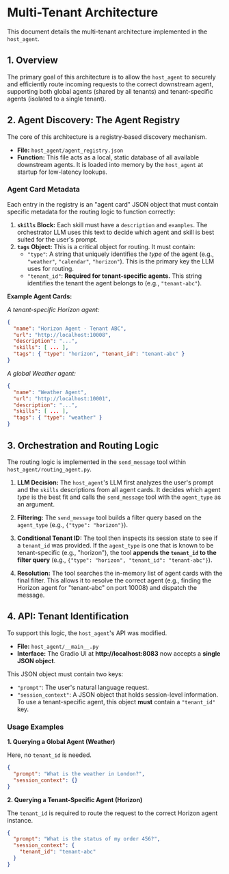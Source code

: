 # Multi-Tenant Architecture

This document details the multi-tenant architecture implemented in the `host_agent`.

## 1. Overview

The primary goal of this architecture is to allow the `host_agent` to securely and efficiently route incoming requests to the correct downstream agent, supporting both global agents (shared by all tenants) and tenant-specific agents (isolated to a single tenant).

## 2. Agent Discovery: The Agent Registry

The core of this architecture is a registry-based discovery mechanism.

- **File:** `host_agent/agent_registry.json`
- **Function:** This file acts as a local, static database of all available downstream agents. It is loaded into memory by the `host_agent` at startup for low-latency lookups.

### Agent Card Metadata

Each entry in the registry is an "agent card" JSON object that must contain specific metadata for the routing logic to function correctly:

1.  **`skills` Block:** Each skill must have a `description` and `examples`. The orchestrator LLM uses this text to decide which agent and skill is best suited for the user's prompt.
2.  **`tags` Object:** This is a critical object for routing. It must contain:
    -   `"type"`: A string that uniquely identifies the *type* of the agent (e.g., `"weather"`, `"calendar"`, `"horizon"`). This is the primary key the LLM uses for routing.
    -   `"tenant_id"`: **Required for tenant-specific agents.** This string identifies the tenant the agent belongs to (e.g., `"tenant-abc"`).

**Example Agent Cards:**

*A tenant-specific Horizon agent:*
```json
{
  "name": "Horizon Agent - Tenant ABC",
  "url": "http://localhost:10008",
  "description": "...",
  "skills": [ ... ],
  "tags": { "type": "horizon", "tenant_id": "tenant-abc" }
}
```

*A global Weather agent:*
```json
{
  "name": "Weather Agent",
  "url": "http://localhost:10001",
  "description": "...",
  "skills": [ ... ],
  "tags": { "type": "weather" }
}
```

## 3. Orchestration and Routing Logic

The routing logic is implemented in the `send_message` tool within `host_agent/routing_agent.py`.

1.  **LLM Decision:** The `host_agent`'s LLM first analyzes the user's prompt and the `skills` descriptions from all agent cards. It decides which agent *type* is the best fit and calls the `send_message` tool with the `agent_type` as an argument.

2.  **Filtering:** The `send_message` tool builds a filter query based on the `agent_type` (e.g., `{"type": "horizon"}`).

3.  **Conditional Tenant ID:** The tool then inspects its session state to see if a `tenant_id` was provided. If the `agent_type` is one that is known to be tenant-specific (e.g., "horizon"), the tool **appends the `tenant_id` to the filter query** (e.g., `{"type": "horizon", "tenant_id": "tenant-abc"}`).

4.  **Resolution:** The tool searches the in-memory list of agent cards with the final filter. This allows it to resolve the correct agent (e.g., finding the Horizon agent for "tenant-abc" on port 10008) and dispatch the message.

## 4. API: Tenant Identification

To support this logic, the `host_agent`'s API was modified.

- **File:** `host_agent/__main__.py`
- **Interface:** The Gradio UI at **http://localhost:8083** now accepts a **single JSON object**.

This JSON object must contain two keys:
- `"prompt"`: The user's natural language request.
- `"session_context"`: A JSON object that holds session-level information. To use a tenant-specific agent, this object **must** contain a `"tenant_id"` key.

### Usage Examples

**1. Querying a Global Agent (Weather)**

Here, no `tenant_id` is needed.

```json
{
  "prompt": "What is the weather in London?",
  "session_context": {}
}
```

**2. Querying a Tenant-Specific Agent (Horizon)**

The `tenant_id` is required to route the request to the correct Horizon agent instance.

```json
{
  "prompt": "What is the status of my order 456?",
  "session_context": {
    "tenant_id": "tenant-abc"
  }
}
```
